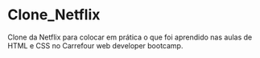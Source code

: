 # Clone_Netflix
Clone da Netflix para colocar em prática o que foi aprendido nas aulas de HTML e CSS no Carrefour web developer bootcamp.
